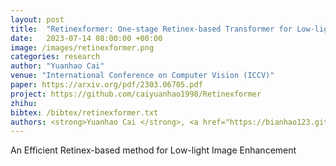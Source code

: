 ```yaml
---
layout: post
title:  "Retinexformer: One-stage Retinex-based Transformer for Low-light Image Enhancement"
date:   2023-07-14 08:00:00 +00:00
image: /images/retinexformer.png
categories: research
author: "Yuanhao Cai"
venue: "International Conference on Computer Vision (ICCV)"
paper: https://arxiv.org/pdf/2303.06705.pdf
project: https://github.com/caiyuanhao1998/Retinexformer
zhihu: 
bibtex: /bibtex/retinexformer.txt
authors: <strong>Yuanhao Cai </strong>, <a href="https://bianhao123.github.io/">Hao Bian</a>, Jing Lin, <a href="https://www.sigs.tsinghua.edu.cn/whq/">Haoqian Wang</a>, <a href="http://people.ee.ethz.ch/~timofter/">Radu Timofte</a>, <a href="https://yulunzhang.com/">Yulun Zhang</a>
---
```

An Efficient Retinex-based method for Low-light Image Enhancement
